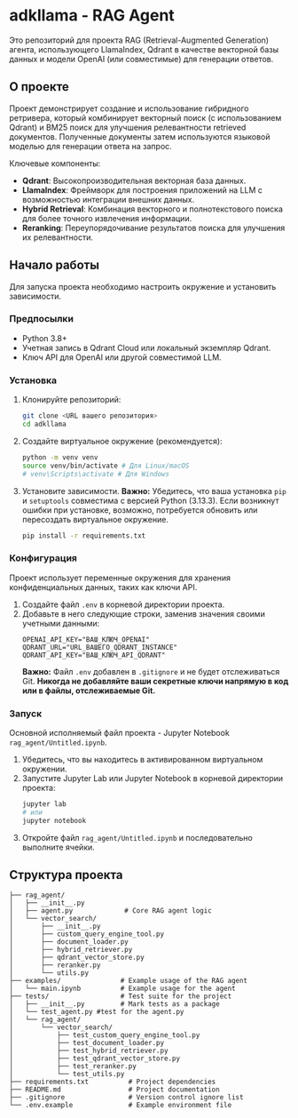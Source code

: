 # adkllama - RAG Agent

Это репозиторий для проекта RAG (Retrieval-Augmented Generation) агента, использующего LlamaIndex, Qdrant в качестве векторной базы данных и модели OpenAI (или совместимые) для генерации ответов.

## О проекте

Проект демонстрирует создание и использование гибридного ретривера, который комбинирует векторный поиск (с использованием Qdrant) и BM25 поиск для улучшения релевантности retrieved документов. Полученные документы затем используются языковой моделью для генерации ответа на запрос.

Ключевые компоненты:
- **Qdrant**: Высокопроизводительная векторная база данных.
- **LlamaIndex**: Фреймворк для построения приложений на LLM с возможностью интеграции внешних данных.
- **Hybrid Retrieval**: Комбинация векторного и полнотекстового поиска для более точного извлечения информации.
- **Reranking**: Переупорядочивание результатов поиска для улучшения их релевантности.

## Начало работы

Для запуска проекта необходимо настроить окружение и установить зависимости.

### Предпосылки

- Python 3.8+
- Учетная запись в Qdrant Cloud или локальный экземпляр Qdrant.
- Ключ API для OpenAI или другой совместимой LLM.

### Установка

1.  Клонируйте репозиторий:
    ```bash
    git clone <URL вашего репозитория>
    cd adkllama
    ```
2.  Создайте виртуальное окружение (рекомендуется):
    ```bash
    python -m venv venv
    source venv/bin/activate # Для Linux/macOS
    # venv\Scripts\activate # Для Windows
    ```
3.  Установите зависимости. **Важно:** Убедитесь, что ваша установка `pip` и `setuptools` совместима с версией Python (3.13.3). Если возникнут ошибки при установке, возможно, потребуется обновить или пересоздать виртуальное окружение.
    ```bash
    pip install -r requirements.txt
    ```

### Конфигурация

Проект использует переменные окружения для хранения конфиденциальных данных, таких как ключи API.

1.  Создайте файл `.env` в корневой директории проекта.
2.  Добавьте в него следующие строки, заменив значения своими учетными данными:
    ```dotenv
    OPENAI_API_KEY="ВАШ_КЛЮЧ_OPENAI"
    QDRANT_URL="URL_ВАШЕГО_QDRANT_INSTANCE"
    QDRANT_API_KEY="ВАШ_КЛЮЧ_API_QDRANT"
    ```
    **Важно:** Файл `.env` добавлен в `.gitignore` и не будет отслеживаться Git. **Никогда не добавляйте ваши секретные ключи напрямую в код или в файлы, отслеживаемые Git.**

### Запуск

Основной исполняемый файл проекта - Jupyter Notebook `rag_agent/Untitled.ipynb`.

1.  Убедитесь, что вы находитесь в активированном виртуальном окружении.
2.  Запустите Jupyter Lab или Jupyter Notebook в корневой директории проекта:
    ```bash
    jupyter lab
    # или
    jupyter notebook
    ```
3.  Откройте файл `rag_agent/Untitled.ipynb` и последовательно выполните ячейки.

## Структура проекта

```
├── rag_agent/
│   ├── __init__.py
│   ├── agent.py             # Core RAG agent logic
│   └── vector_search/
│       ├── __init__.py
│       ├── custom_query_engine_tool.py
│       ├── document_loader.py
│       ├── hybrid_retriever.py
│       ├── qdrant_vector_store.py
│       ├── reranker.py
│       └── utils.py
├── examples/               # Example usage of the RAG agent
│   └── main.ipynb          # Example usage for the agent
├── tests/                  # Test suite for the project
│   ├── __init__.py         # Mark tests as a package
│   └── test_agent.py #test for the agent.py
│   └── rag_agent/
│       └── vector_search/
│           ├── test_custom_query_engine_tool.py
│           ├── test_document_loader.py
│           ├── test_hybrid_retriever.py
│           ├── test_qdrant_vector_store.py
│           ├── test_reranker.py
│           └── test_utils.py
├── requirements.txt          # Project dependencies
├── README.md                 # Project documentation
├── .gitignore                # Version control ignore list
└── .env.example              # Example environment file

```
